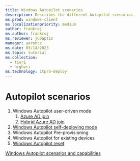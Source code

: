 ```yaml
---
title: Windows Autopilot scenarios
description: Describes the different Autopilot scenarios.
ms.prod: windows-client
ms.localizationpriority: medium
author: frankroj
ms.author: frankroj
ms.reviewer: jubaptis
manager: aaroncz
ms.date: 03/14/2023
ms.topic: tutorial
ms.collection: 
  - tier1
  - highpri
ms.technology: itpro-deploy
---
```


<!-- This file is a placeholder for work in progress articles for this release branch. It will eventually contain more information describing each scenario and point to articles for each scenario. This comment will be removed before publishing. -->

# Autopilot scenarios

1. Windows Autopilot user-driven mode
   1. [Azure AD join](user-driven/azure-ad-join-workflow.md)
   1. [Hybrid Azure AD join](user-driven/hybrid-azure-ad-join-workflow.md)
1. [Windows Autopilot self-deploying mode](self-deploying/self-deploying-workflow.md)
1. Windows Autopilot Pre-provisioning
1. Windows Autopilot for existing devices
1. [Windows Autopilot reset](reset/autopilot-overview-reset.md)

[Windows Autopilot scenarios and capabilities](/mem/autopilot/windows-autopilot-scenarios)